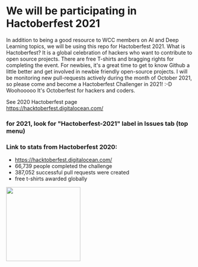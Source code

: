 # We will be participating in Hactoberfest 2021  

In addition to being a good resource to WCC members on AI and Deep Learning topics, we will be using this repo for Hactoberfest 2021.  What is Hactoberfest?  It is a global celebration of hackers who want to contribute to open source projects.  There are free T-shirts and bragging rights for completing the event.  For newbies, it's a great time to get to know Github a little better and get involved in newbie friendly open-source projects.  I will be monitoring new pull-requests actively during the month of October 2021, so please come and become a Hactoberfest Challenger in 2021! :-D  Woohooooo  It's Octoberfest for hackers and coders.  

See 2020 Hactoberfest page  
https://hacktoberfest.digitalocean.com/  

### for 2021, look for "Hactoberfest-2021" label in Issues tab (top menu)


  
  
### Link to stats from Hactoberfest 2020:  
  - https://hacktoberfest.digitalocean.com/  
  - 66,739 people completed the challenge  
  - 387,052 successful pull requests were created  
  - free t-shirts awarded globally  

<img src="./hactoberfest/hactoberfest2020.png" width="200">
